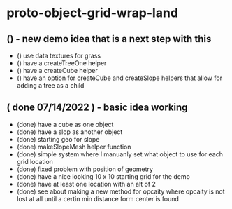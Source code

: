 # proto-object-grid-wrap-land

## () - new demo idea that is a next step with this
* () use data textures for grass
* () have a createTreeOne helper
* () have a createCube helper
* () have an option for createCube and createSlope helpers that allow for adding a tree as a child

## ( done 07/14/2022 ) - basic idea working
* (done) have a cube as one object
* (done) have a slop as another object
* (done) starting geo for slope
* (done) makeSlopeMesh helper function
* (done) simple system where I manuanly set what object to use for each grid location
* (done) fixed problem with position of geometry
* (done) have a nice looking 10 x 10 starting grid for the demo
* (done) have at least one location with an alt of 2
* (done) see about making a new method for opcaity where opcaity is not lost at all until a certin min distance form center is found
